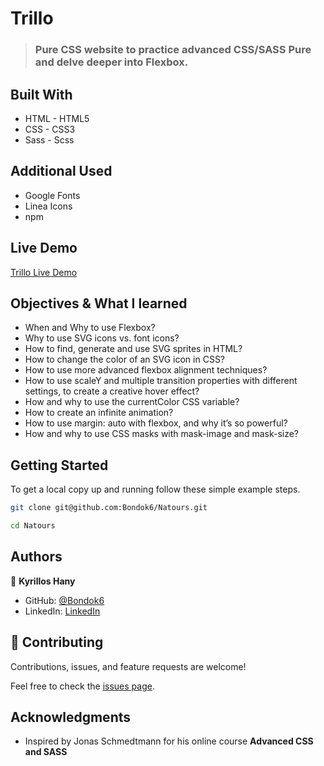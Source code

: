 # Trillo

> ### Pure CSS website to practice advanced CSS/SASS Pure and delve deeper into Flexbox.


## Built With

- HTML - HTML5
- CSS - CSS3
- Sass - Scss

## Additional Used

- Google Fonts
- Linea Icons
- npm

## Live Demo

[Trillo Live Demo](https://bondok6.github.io/trillo/)

## Objectives & What I learned

- When and Why to use Flexbox?
- Why to use SVG icons vs. font icons?
- How to find, generate and use SVG sprites in HTML?
- How to change the color of an SVG icon in CSS?
- How to use more advanced flexbox alignment techniques?
- How to use scaleY and multiple transition properties with different settings, to create a creative hover effect?
- How and why to use the currentColor CSS variable?
- How to create an infinite animation?
- How to use margin: auto with flexbox, and why it’s so powerful?
- How and why to use CSS masks with mask-image and mask-size?


## Getting Started

To get a local copy up and running follow these simple example steps.

```bash
git clone git@github.com:Bondok6/Natours.git
```

```bash
cd Natours
```

## Authors

👤 **Kyrillos Hany**

- GitHub: [@Bondok6](https://github.com/Bondok6)
- LinkedIn: [LinkedIn](https://linkedin.com/in/linkedinhandle)

## 🤝 Contributing

Contributions, issues, and feature requests are welcome!

Feel free to check the [issues page](../../issues/).

## Acknowledgments

- Inspired by Jonas Schmedtmann for his online course **Advanced CSS and SASS**
